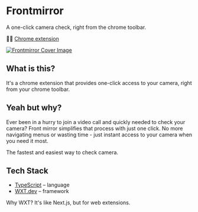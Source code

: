 # Frontmirror

A one-click camera check, right from the chrome toolbar.

🏄‍♂️ [Chrome extension](https://ritiksharma.me/frontmirror)

[![Frontmirror Cover Image](https://github.com/user-attachments/assets/ec0d9524-504b-4365-9451-dd3c2d487314)](https://youtu.be/yiQMPoZtqvM?feature=shared)

## What is this?

It's a chrome extension that provides one-click access to your camera, right from your chrome toolbar.

## Yeah but why?

Ever been in a hurry to join a video call and quickly needed to check your camera? Front mirror simplifies that process with just one click. No more navigating menus or wasting time - just instant access to your camera when you need it most.

The fastest and easiest way to check camera.

## Tech Stack

- [TypeScript](https://www.typescriptlang.org) – language
- [WXT.dev](https://wxt.dev) – framework

Why WXT? It's like Next.js, but for web extensions.
